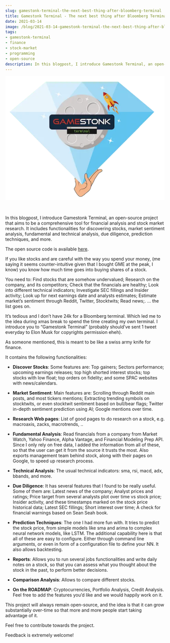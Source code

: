 ```yaml
---
slug: gamestonk-terminal-the-next-best-thing-after-bloomberg-terminal
title: Gamestonk Terminal - The next best thing after Bloomberg Terminal
date: 2021-03-14
image: /blog/2021-03-14-gamestonk-terminal-the-next-best-thing-after-bloomberg-terminal.png
tags:
- gamestonk-terminal
- finance
- stock-market
- programming
- open-source
description: In this blogpost, I introduce Gamestonk Terminal, an open-source project that aims to be a comprehensive tool for financial analysis and stock market research. It includes functionalities for discovering stocks, market sentiment analysis, fundamental and technical analysis, due diligence, prediction techniques, and more.
---
```





<p align="center">
    <img width="600" src="/blog/2021-03-14-gamestonk-terminal-the-next-best-thing-after-bloomberg-terminal_1.png"/>
</p>

<br />

In this blogpost, I introduce Gamestonk Terminal, an open-source project that aims to be a comprehensive tool for financial analysis and stock market research. It includes functionalities for discovering stocks, market sentiment analysis, fundamental and technical analysis, due diligence, prediction techniques, and more.

The open source code is available [here](https://github.com/DidierRLopes/GamestonkTerminal).

<!-- truncate -->

<div style={{borderTop: '1px solid #0088CC', margin: '1.5em 0'}} />

If you like stocks and are careful with the way you spend your money, (me saying it seems counter-intuitive given that I bought GME at the peak, I know) you know how much time goes into buying shares of a stock.

You need to: Find stocks that are somehow undervalued; Research on the company, and its competitors; Check that the financials are healthy; Look into different technical indicators; Investigate SEC fillings and Insider activity; Look up for next earnings date and analysts estimates; Estimate market’s sentiment through Reddit, Twitter, Stocktwits; Read news;. … the list goes on.

It’s tedious and I don’t have 24k for a Bloomberg terminal. Which led me to the idea during xmas break to spend the time creating my own terminal. I introduce you to “Gamestonk Terminal” (probably should’ve sent 1 tweet everyday to Elon Musk for copyrights permission eheh).

As someone mentioned, this is meant to be like a swiss army knife for finance.

It contains the following functionalities:

- **Discover Stocks**: Some features are: Top gainers; Sectors performance; upcoming earnings releases; top high shorted interest stocks; top stocks with low float; top orders on fidelity; and some SPAC websites with news/calendars.

- **Market Sentiment**: Main features are: Scrolling through Reddit main posts, and most tickers mentions; Extracting trending symbols on stocktwits, or even stocktwit sentiment based on bull/bear flags; Twitter in-depth sentiment prediction using AI; Google mentions over time.

- **Research Web pages**: List of good pages to do research on a stock, e.g. macroaxis, zacks, macrotrends, ..

- **Fundamental Analysis**: Read financials from a company from Market Watch, Yahoo Finance, Alpha Vantage, and Financial Modeling Prep API. Since I only rely on free data, I added the information from all of these, so that the user can get it from the source it trusts the most. Also exports management team behind stock, along with their pages on Google, to speed up research process.

- **Technical Analysis**: The usual technical indicators: sma, rsi, macd, adx, bbands, and more.

- **Due Diligence**: It has several features that I found to be really useful. Some of them are: Latest news of the company; Analyst prices and ratings; Price target from several analysts plot over time vs stock price; Insider activity, and these timestamps marked on the stock price historical data; Latest SEC fillings; Short interest over time; A check for financial warnings based on Sean Seah book.

- **Prediction Techniques**: The one I had more fun with. It tries to predict the stock price, from simple models like sma and arima to complex neural network models, like LSTM. The additional capability here is that all of these are easy to configure. Either through command line arguments, or even in form of a configuration file to define your NN. It also allows backtesting.

- **Reports**: Allows you to run several jobs functionalities and write daily notes on a stock, so that you can assess what you thought about the stock in the past, to perform better decisions.

- **Comparison Analysis**: Allows to compare different stocks.

- **On the ROADMAP**: Cryptocurrencies, Portfolio Analysis, Credit Analysis. Feel free to add the features you’d like and we would happily work on it.

This project will always remain open-source, and the idea is that it can grow substantially over-time so that more and more people start taking advantage of it.

Feel free to contribute towards the project.

Feedback is extremely welcome!
